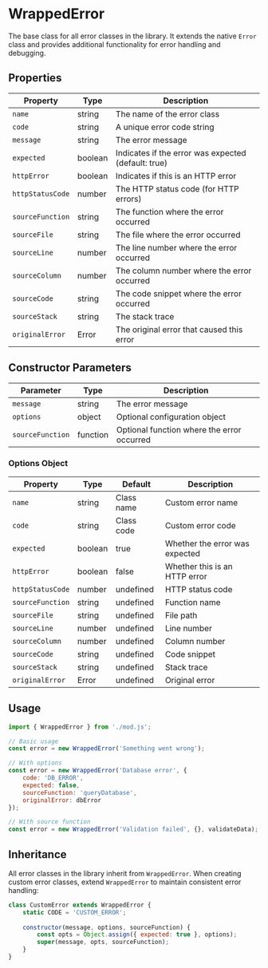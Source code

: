 # WrappedError

The base class for all error classes in the library. It extends the native `Error` class and provides additional functionality for error handling and debugging.

## Properties

| Property | Type | Description |
|----------|------|-------------|
| `name` | string | The name of the error class |
| `code` | string | A unique error code string |
| `message` | string | The error message |
| `expected` | boolean | Indicates if the error was expected (default: true) |
| `httpError` | boolean | Indicates if this is an HTTP error |
| `httpStatusCode` | number | The HTTP status code (for HTTP errors) |
| `sourceFunction` | string | The function where the error occurred |
| `sourceFile` | string | The file where the error occurred |
| `sourceLine` | number | The line number where the error occurred |
| `sourceColumn` | number | The column number where the error occurred |
| `sourceCode` | string | The code snippet where the error occurred |
| `sourceStack` | string | The stack trace |
| `originalError` | Error | The original error that caused this error |

## Constructor Parameters

| Parameter | Type | Description |
|-----------|------|-------------|
| `message` | string | The error message |
| `options` | object | Optional configuration object |
| `sourceFunction` | function | Optional function where the error occurred |

### Options Object

| Property | Type | Default | Description |
|----------|------|---------|-------------|
| `name` | string | Class name | Custom error name |
| `code` | string | Class code | Custom error code |
| `expected` | boolean | true | Whether the error was expected |
| `httpError` | boolean | false | Whether this is an HTTP error |
| `httpStatusCode` | number | undefined | HTTP status code |
| `sourceFunction` | string | undefined | Function name |
| `sourceFile` | string | undefined | File path |
| `sourceLine` | number | undefined | Line number |
| `sourceColumn` | number | undefined | Column number |
| `sourceCode` | string | undefined | Code snippet |
| `sourceStack` | string | undefined | Stack trace |
| `originalError` | Error | undefined | Original error |

## Usage

```javascript
import { WrappedError } from './mod.js';

// Basic usage
const error = new WrappedError('Something went wrong');

// With options
const error = new WrappedError('Database error', {
    code: 'DB_ERROR',
    expected: false,
    sourceFunction: 'queryDatabase',
    originalError: dbError
});

// With source function
const error = new WrappedError('Validation failed', {}, validateData);
```

## Inheritance

All error classes in the library inherit from `WrappedError`. When creating custom error classes, extend `WrappedError` to maintain consistent error handling:

```javascript
class CustomError extends WrappedError {
    static CODE = 'CUSTOM_ERROR';
    
    constructor(message, options, sourceFunction) {
        const opts = Object.assign({ expected: true }, options);
        super(message, opts, sourceFunction);
    }
}
``` 